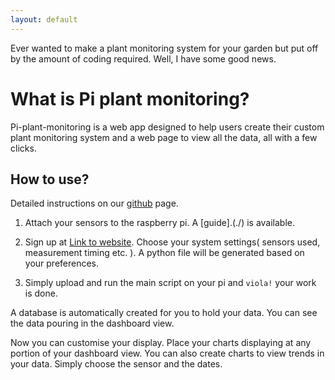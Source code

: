 ```yaml
---
layout: default
---
```


Ever wanted to make a plant monitoring system for your garden but put off by the amount of coding required. Well, I have some good news.

# What is Pi plant monitoring?

Pi-plant-monitoring is a web app designed to help users create their custom plant monitoring system and a web page to view all the data, all with a few clicks.

## How to use?

Detailed instructions on our [github](./) page.


1. Attach your sensors to the raspberry pi. A [guide].(./) is available.

2. Sign up at [Link to website](./). Choose your system settings( sensors used, measurement timing etc. ). A python file will be generated based on your preferences.

3. Simply upload and run the main script on your pi and `viola!` your work is done.

A database is automatically created for you to hold your data. You can see the data pouring in the dashboard view.

Now you can customise your display. Place your charts displaying at any portion of your dashboard view. You can also create charts to view trends in your data. Simply choose the sensor and the dates.


